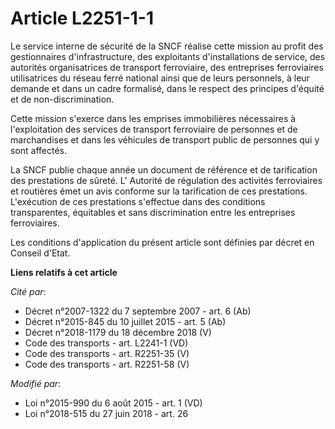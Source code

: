 # Article L2251-1-1

Le service interne de sécurité de la SNCF réalise cette mission au profit des gestionnaires d'infrastructure, des exploitants
d'installations de service, des autorités organisatrices de transport ferroviaire, des entreprises ferroviaires utilisatrices
du réseau ferré national ainsi que de leurs personnels, à leur demande et dans un cadre formalisé, dans le respect des
principes d'équité et de non-discrimination.

Cette mission s'exerce dans les emprises immobilières nécessaires à l'exploitation des services de transport ferroviaire de
personnes et de marchandises et dans les véhicules de transport public de personnes qui y sont affectés.

La SNCF publie chaque année un document de référence et de tarification des prestations de sûreté. L' Autorité de régulation
des activités ferroviaires et routières émet un avis conforme sur la tarification de ces prestations. L'exécution de ces
prestations s'effectue dans des conditions transparentes, équitables et sans discrimination entre les entreprises
ferroviaires.

Les conditions d'application du présent article sont définies par décret en Conseil d'Etat.

**Liens relatifs à cet article**

_Cité par_:

  - Décret n°2007-1322 du 7 septembre 2007 - art. 6 (Ab)
  - Décret n°2015-845 du 10 juillet 2015 - art. 5 (Ab)
  - Décret n°2018-1179 du 18 décembre 2018 (V)
  - Code des transports - art. L2241-1 (VD)
  - Code des transports - art. R2251-35 (V)
  - Code des transports - art. R2251-58 (V)

_Modifié par_:

  - Loi n°2015-990 du 6 août 2015 - art. 1 (VD)
  - Loi n°2018-515 du 27 juin 2018 - art. 26
